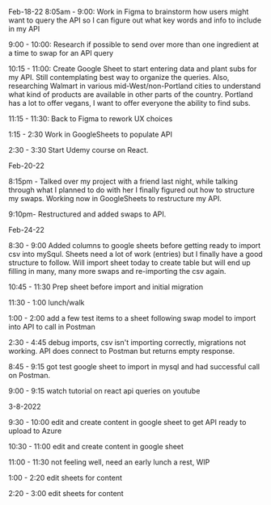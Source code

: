 Feb-18-22
8:05am - 9:00: Work in Figma to brainstorm how users might want to query the API so I can figure out what key words and info to include in my API


9:00 - 10:00: Research if possible to send over more than one ingredient at a time to swap for an API query

10:15 - 11:00: Create Google Sheet to start entering data and plant subs for my API. Still contemplating best way to organize the queries. Also, researching Walmart in various mid-West/non-Portland cities to understand what kind of products are available in other parts of the country. Portland has a lot to offer vegans, I want to offer everyone the ability to find subs. 

11:15 - 11:30: Back to Figma to rework UX choices

1:15 - 2:30 Work in GoogleSheets to populate API

2:30 - 3:30 Start Udemy course on React.

Feb-20-22 

8:15pm - Talked over my project with a friend last night, while talking through what I planned to do with her I finally figured out how to structure my swaps. Working now in GoogleSheets to restructure my API.

9:10pm- Restructured and added swaps to API.

Feb-24-22

8:30 - 9:00 Added columns to google sheets before getting ready to import csv into mySqul. Sheets need a lot of work (entries) but I finally have a good structure to follow. Will import sheet today to create table but will end up filling in many, many more swaps and re-importing the csv again.

10:45 - 11:30 Prep sheet before import and initial migration

11:30 - 1:00 lunch/walk

1:00 - 2:00 add a few test items to a sheet following swap model to import into API to call in Postman

2:30 - 4:45 debug imports, csv isn't importing correctly, migrations not working. API does connect to Postman but returns empty response.

8:45 - 9:15 got test google sheet to import in mysql and had successful call on Postman.

9:00 - 9:15 watch tutorial on react api queries on youtube

3-8-2022

9:30 - 10:00 edit and create content in google sheet to get API ready to upload to Azure

10:30 - 11:00 edit and create content in google sheet

11:00 - 11:30 not feeling well, need an early lunch a rest, WIP

1:00 - 2:20 edit sheets for content

2:20 - 3:00 edit sheets for content 


